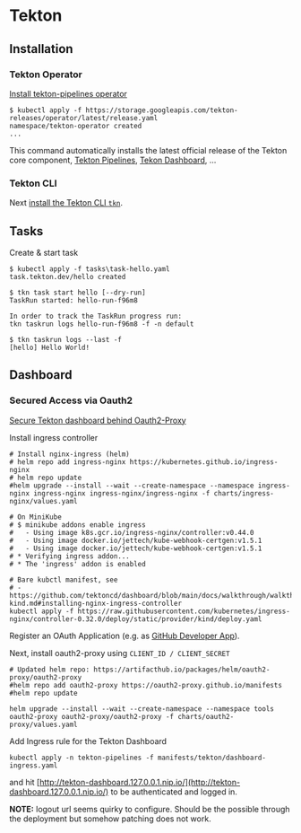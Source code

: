 # Tekton

## Installation

### Tekton Operator

[Install tekton-pipelines operator](https://github.com/tektoncd/operator#install-tektoncd-operator)

```shell
$ kubectl apply -f https://storage.googleapis.com/tekton-releases/operator/latest/release.yaml
namespace/tekton-operator created
...
```

This command automatically installs the latest official release of the Tekton core component, [Tekton Pipelines](https://github.com/tektoncd/pipeline), [Tekon Dashboard](https://github.com/tektoncd/dashboard), ...

### Tekton CLI

Next [install the Tekton CLI `tkn`](https://tekton.dev/docs/getting-started/#set-up-the-cli).

## Tasks

Create & start task

```shell
$ kubectl apply -f tasks\task-hello.yaml
task.tekton.dev/hello created

$ tkn task start hello [--dry-run]
TaskRun started: hello-run-f96m8

In order to track the TaskRun progress run:
tkn taskrun logs hello-run-f96m8 -f -n default

$ tkn taskrun logs --last -f
[hello] Hello World!
```

## Dashboard

### Secured Access via Oauth2

[Secure Tekton dashboard behind Oauth2-Proxy](https://github.com/tektoncd/dashboard/blob/main/docs/walkthrough/walkthrough-oauth2-proxy.md)

Install ingress controller

```shell
# Install nginx-ingress (helm)
# helm repo add ingress-nginx https://kubernetes.github.io/ingress-nginx
# helm repo update
#helm upgrade --install --wait --create-namespace --namespace ingress-nginx ingress-nginx ingress-nginx/ingress-nginx -f charts/ingress-nginx/values.yaml

# On MiniKube
# $ minikube addons enable ingress
#   - Using image k8s.gcr.io/ingress-nginx/controller:v0.44.0
#   - Using image docker.io/jettech/kube-webhook-certgen:v1.5.1
#   - Using image docker.io/jettech/kube-webhook-certgen:v1.5.1
# * Verifying ingress addon...
# * The 'ingress' addon is enabled

# Bare kubctl manifest, see
# - https://github.com/tektoncd/dashboard/blob/main/docs/walkthrough/walkthrough-kind.md#installing-nginx-ingress-controller
kubectl apply -f https://raw.githubusercontent.com/kubernetes/ingress-nginx/controller-0.32.0/deploy/static/provider/kind/deploy.yaml
```

Register an OAuth Application (e.g. as [GitHub Developer App](https://github.com/settings/developers)).

Next, install oauth2-proxy using `CLIENT_ID / CLIENT_SECRET`

```shell
# Updated helm repo: https://artifacthub.io/packages/helm/oauth2-proxy/oauth2-proxy
#helm repo add oauth2-proxy https://oauth2-proxy.github.io/manifests
#helm repo update

helm upgrade --install --wait --create-namespace --namespace tools oauth2-proxy oauth2-proxy/oauth2-proxy -f charts/oauth2-proxy/values.yaml
```

Add Ingress rule for the Tekton Dashboard

```shell
kubectl apply -n tekton-pipelines -f manifests/tekton/dashboard-ingress.yaml
```

and hit [http://tekton-dashboard.127.0.0.1.nip.io/](http://tekton-dashboard.127.0.0.1.nip.io/) to be authenticated and logged in.

**NOTE:** logout url seems quirky to configure. Should be the possible through the deployment but somehow patching does not work.
